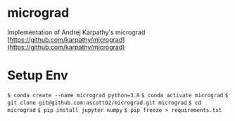 # micrograd
Implementation of Andrej Karpathy's micrograd
[https://github.com/karpathy/micrograd](https://github.com/karpathy/micrograd)

# Setup Env
`$ conda create --name micrograd python=3.8`
`$ conda activate micrograd`
`$ git clone git@github.com:ascott02/micrograd.git micrograd`
`$ cd micrograd`
`$ pip install jupyter numpy`
`$ pip freeze > requirements.txt`

